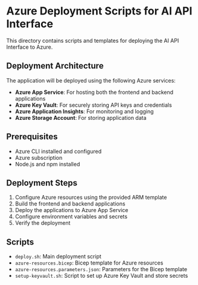 # Azure Deployment Scripts for AI API Interface

This directory contains scripts and templates for deploying the AI API Interface to Azure.

## Deployment Architecture

The application will be deployed using the following Azure services:

- **Azure App Service**: For hosting both the frontend and backend applications
- **Azure Key Vault**: For securely storing API keys and credentials
- **Azure Application Insights**: For monitoring and logging
- **Azure Storage Account**: For storing application data

## Prerequisites

- Azure CLI installed and configured
- Azure subscription
- Node.js and npm installed

## Deployment Steps

1. Configure Azure resources using the provided ARM template
2. Build the frontend and backend applications
3. Deploy the applications to Azure App Service
4. Configure environment variables and secrets
5. Verify the deployment

## Scripts

- `deploy.sh`: Main deployment script
- `azure-resources.bicep`: Bicep template for Azure resources
- `azure-resources.parameters.json`: Parameters for the Bicep template
- `setup-keyvault.sh`: Script to set up Azure Key Vault and store secrets

